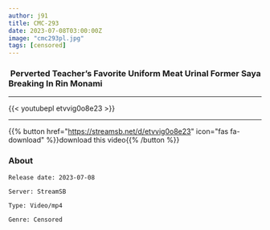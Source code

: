 ```yaml
---
author: j91
title: CMC-293
date: 2023-07-08T03:00:00Z
image: "cmc293pl.jpg"
tags: [censored]
---
```


###  Perverted Teacher’s Favorite Uniform Meat Urinal Former Saya Breaking In Rin Monami
___

{{< youtubepl etvvig0o8e23 >}}
___

{{% button href="https://streamsb.net/d/etvvig0o8e23" icon="fas fa-download" %}}download this video{{% /button %}}
### About

`Release date: 2023-07-08`

`Server: StreamSB`

`Type: Video/mp4`

`Genre:	Censored`